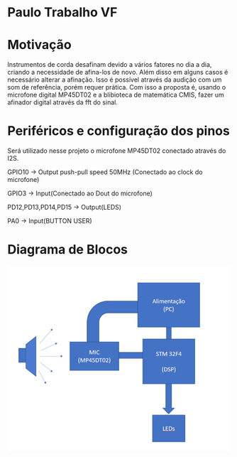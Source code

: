 # Paulo Trabalho VF

# Motivação

Instrumentos de corda desafinam devido a vários fatores no dia a dia, criando a necessidade de afina-los de novo. Além disso em alguns casos é necessário alterar a afinação.
Isso é possível através da audição com um som de referência, porém requer prática. Com isso a proposta é, usando o microfone digital MP45DT02 e a blibioteca de matemática CMIS, fazer um afinador digital através da fft do sinal.

# Periféricos e configuração dos pinos

Será utilizado nesse projeto o microfone MP45DT02 conectado através do I2S.

GPIO10 -> Output push-pull speed 50MHz (Conectado ao clock do microfone)

GPIO3 -> Input(Conectado ao Dout do microfone)

PD12,PD13,PD14,PD15 -> Output(LEDS)

PA0 -> Input(BUTTON USER)

# Diagrama de Blocos

![Diagrama de Blocos](blocos.PNG)
